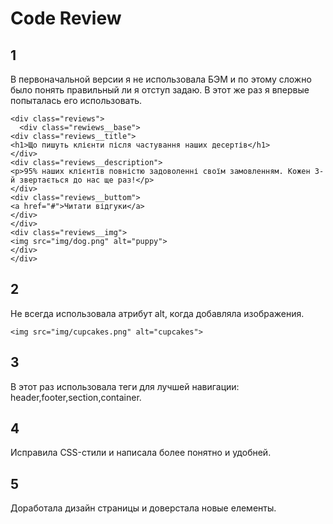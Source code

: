 # Code Review
## 1
В первоначальной версии я не использовала БЭМ и по этому сложно было понять правильный ли я отступ задаю.
В этот же раз я впервые попыталась его использовать.


```
<div class="reviews">
  <div class="rewiews__base">
<div class="reviews__title">
<h1>Що пишуть клієнти після частування наших десертів</h1>
</div>
<div class="reviews__description">
<p>95% наших клієнтів повністю задоволенні своїм замовленням. Кожен 3-й звертається до нас ще раз!</p>
</div>
<div class="reviews__buttom">
<a href="#">Читати відгуки</a>
</div>
</div>
<div class="reviews__img">
<img src="img/dog.png" alt="puppy">
</div>
</div>
```
## 2
Не всегда использовала атрибут alt, когда добавляла изображения.

`<img src="img/cupcakes.png" alt="cupcakes">`

## 3

В этот раз использовала теги для лучшей навигации: header,footer,section,container.

## 4

Исправила CSS-стили и написала более понятно и удобней.

## 5

Доработала дизайн страницы и доверстала новые елементы.
